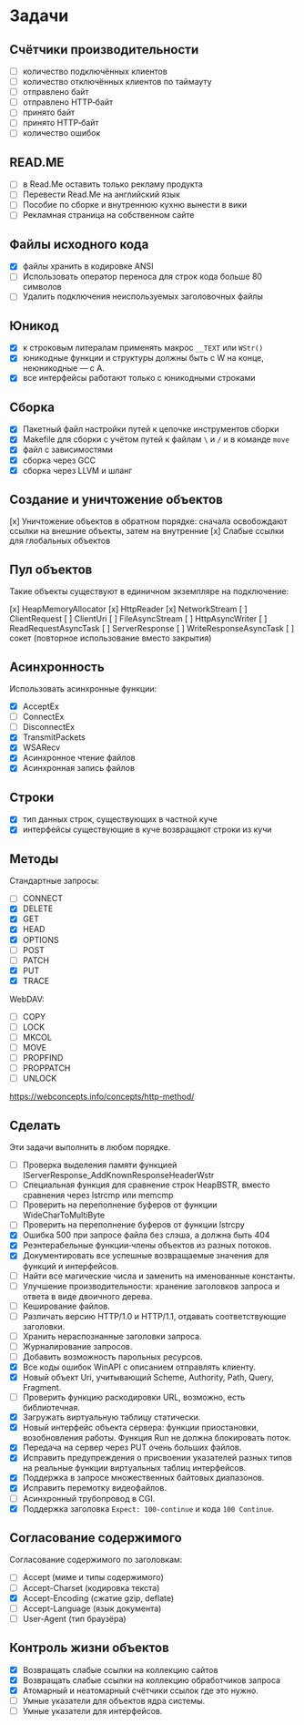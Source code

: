 ﻿# Задачи

## Счётчики производительности

* [ ] количество подключённых клиентов
* [ ] количество отключённых клиентов по таймауту
* [ ] отправлено байт
* [ ] отправлено HTTP‐байт
* [ ] принято байт
* [ ] принято HTTP‐байт
* [ ] количество ошибок

## READ.ME

* [ ] в Read.Me оставить только рекламу продукта
* [ ] Перевести Read.Me на английский язык
* [ ] Пособие по сборке и внутреннюю кухню вынести в вики
* [ ] Рекламная страница на собственном сайте

## Файлы исходного кода

* [x] файлы хранить в кодировке ANSI
* [ ] Использовать оператор переноса для строк кода больше 80 символов
* [ ] Удалить подключения неиспользуемых заголовочных файлы

## Юникод

* [x] к строковым литералам применять макрос `__TEXT` или `WStr()`
* [x] юникодные функции и структуры должны быть с W на конце, неюникодные — с A.
* [x] все интерфейсы работают только с юникодными строками

## Сборка

* [x] Пакетный файл настройки путей к цепочке инструментов сборки
* [x] Makefile для сборки с учётом путей к файлам `\` и `/` и в команде `move`
* [x] файл с зависимостями
* [x] сборка через GCC
* [x] сборка через LLVM и шланг

## Создание и уничтожение объектов

[x] Уничтожение объектов в обратном порядке: сначала освобождают ссылки на внешние объекты, затем на внутренние
[x] Слабые ссылки для глобальных объектов

## Пул объектов

Такие объекты существуют в единичном экземпляре на подключение:

[x] HeapMemoryAllocator
[x] HttpReader
[x] NetworkStream
[ ] ClientRequest
[ ] ClientUri
[ ] FileAsyncStream
[ ] HttpAsyncWriter
[ ] ReadRequestAsyncTask
[ ] ServerResponse
[ ] WriteResponseAsyncTask
[ ] сокет (повторное использование вместо закрытия)

## Асинхронность

Использовать асинхронные функции:

* [x] AcceptEx
* [ ] ConnectEx
* [ ] DisconnectEx
* [x] TransmitPackets
* [x] WSARecv
* [x] Асинхронное чтение файлов
* [x] Асинхронная запись файлов

## Строки

* [x] тип данных строк, существующих в частной куче
* [x] интерфейсы существующие в куче возвращают строки из кучи

## Методы

Стандартные запросы:

* [ ] CONNECT
* [x] DELETE
* [x] GET
* [x] HEAD
* [x] OPTIONS
* [ ] POST
* [ ] PATCH
* [x] PUT
* [x] TRACE

WebDAV:

* [ ] COPY
* [ ] LOCK
* [ ] MKCOL
* [ ] MOVE
* [ ] PROPFIND
* [ ] PROPPATCH
* [ ] UNLOCK

https://webconcepts.info/concepts/http-method/

## Сделать

Эти задачи выполнить в любом порядке.

* [ ] Проверка выделения памяти функцией IServerResponse_AddKnownResponseHeaderWstr
* [ ] Специальная функция для сравнение строк HeapBSTR, вместо сравнения через lstrcmp или memcmp
* [ ] Проверить на переполнение буферов от функции WideCharToMultiByte
* [ ] Проверить на переполнение буферов от функции lstrcpy
* [x] Ошибка 500 при запросе файла без слэша, а должна быть 404
* [x] Реэнтерабельные функции‐члены объектов из разных потоков.
* [x] Документировать все успешные возвращаемые значения для функций и интерфейсов.
* [ ] Найти все магические числа и заменить на именованные константы.
* [ ] Улучшение производительности: хранение заголовков запроса и ответа в виде двоичного дерева.
* [ ] Кеширование файлов.
* [ ] Различать версию HTTP/1.0 и HTTP/1.1, отдавать соответствующие заголовки.
* [ ] Хранить нераспознанные заголовки запроса.
* [ ] Журналирование запросов.
* [ ] Добавить возможность парольных ресурсов.
* [x] Все коды ошибок WinAPI с описанием отправлять клиенту.
* [x] Новый объект Uri, учитывающий Scheme, Authority, Path, Query, Fragment.
* [ ] Проверить функцию раскодировки URL, возможно, есть библиотечная.
* [x] Загружать виртуальную таблицу статически.
* [x] Новый интерфейс объекта сервера: функции приостановки, возобновления работы. Функция Run не должна блокировать поток.
* [x] Передача на сервер через PUT очень больших файлов.
* [x] Исправить предупреждения о присвоении указателей разных типов на реальные функции виртуальных таблиц интерфейсов.
* [x] Поддержка в запросе множественных байтовых диапазонов.
* [x] Исправить перемотку видеофайлов.
* [ ] Асинхронный трубопровод в CGI.
* [x] Поддержка заголовка `Expect: 100-continue` и кода `100 Continue`.

## Согласование содержимого

Согласование содержимого по заголовкам:

* [ ] Accept (миме и типы содержимого)
* [ ] Accept-Charset (кодировка текста)
* [x] Accept-Encoding (сжатие gzip, deflate)
* [ ] Accept-Language (язык документа)
* [ ] User-Agent (тип браузёра)

## Контроль жизни объектов

* [x] Возвращать слабые ссылки на коллекцию сайтов
* [x] Возвращать слабые ссылки на коллекцию обработчиков запроса
* [x] Атомарный и неатомарный счётчики ссылок где это нужно.
* [ ] Умные указатели для объектов ядра системы.
* [ ] Умные указатели для интерфейсов.

